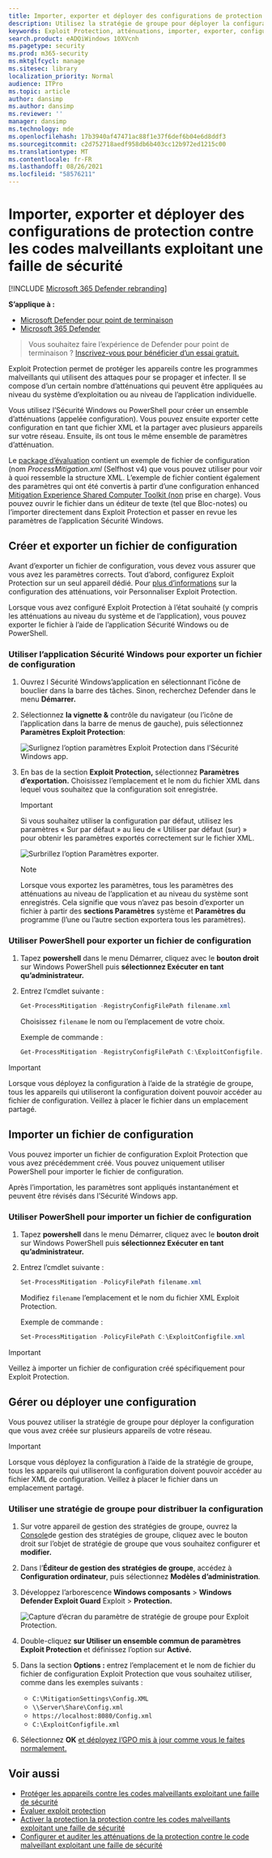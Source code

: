 ```yaml
---
title: Importer, exporter et déployer des configurations de protection contre les codes malveillants exploitant une faille de sécurité
description: Utilisez la stratégie de groupe pour déployer la configuration des atténuations.
keywords: Exploit Protection, atténuations, importer, exporter, configurer, convertir, conversion, déployer, installer
search.product: eADQiWindows 10XVcnh
ms.pagetype: security
ms.prod: m365-security
ms.mktglfcycl: manage
ms.sitesec: library
localization_priority: Normal
audience: ITPro
ms.topic: article
author: dansimp
ms.author: dansimp
ms.reviewer: ''
manager: dansimp
ms.technology: mde
ms.openlocfilehash: 17b3940af47471ac88f1e37f6def6b04e6d8ddf3
ms.sourcegitcommit: c2d752718aedf958db6b403cc12b972ed1215c00
ms.translationtype: MT
ms.contentlocale: fr-FR
ms.lasthandoff: 08/26/2021
ms.locfileid: "58576211"
---
```

# <a name="import-export-and-deploy-exploit-protection-configurations"></a>Importer, exporter et déployer des configurations de protection contre les codes malveillants exploitant une faille de sécurité

[!INCLUDE [Microsoft 365 Defender rebranding](../../includes/microsoft-defender.md)]


**S’applique à :**
- [Microsoft Defender pour point de terminaison](https://go.microsoft.com/fwlink/p/?linkid=2154037)
- [Microsoft 365 Defender](https://go.microsoft.com/fwlink/?linkid=2118804)

> Vous souhaitez faire l’expérience de Defender pour point de terminaison ? [Inscrivez-vous pour bénéficier d’un essai gratuit.](https://signup.microsoft.com/create-account/signup?products=7f379fee-c4f9-4278-b0a1-e4c8c2fcdf7e&ru=https://aka.ms/MDEp2OpenTrial?ocid=docs-wdatp-exposedapis-abovefoldlink)

Exploit Protection permet de protéger les appareils contre les programmes malveillants qui utilisent des attaques pour se propager et infecter. Il se compose d’un certain nombre d’atténuations qui peuvent être appliquées au niveau du système d’exploitation ou au niveau de l’application individuelle.

Vous utilisez l’Sécurité Windows ou PowerShell pour créer un ensemble d’atténuations (appelée configuration). Vous pouvez ensuite exporter cette configuration en tant que fichier XML et la partager avec plusieurs appareils sur votre réseau. Ensuite, ils ont tous le même ensemble de paramètres d’atténuation.

Le [package d’évaluation](https://demo.wd.microsoft.com/Page/EP) contient un exemple de fichier de configuration (nom *ProcessMitigation.xml* (Selfhost v4) que vous pouvez utiliser pour voir à quoi ressemble la structure XML. L’exemple de fichier contient également des paramètres qui ont été convertis à partir d’une configuration enhanced [Mitigation Experience Shared Computer Toolkit (non](https://support.microsoft.com/help/2458544/the-enhanced-mitigation-experience-toolkit) prise en charge). Vous pouvez ouvrir le fichier dans un éditeur de texte (tel que Bloc-notes) ou l’importer directement dans Exploit Protection et passer en revue les paramètres de l’application Sécurité Windows.

## <a name="create-and-export-a-configuration-file"></a>Créer et exporter un fichier de configuration

Avant d’exporter un fichier de configuration, vous devez vous assurer que vous avez les paramètres corrects. Tout d’abord, configurez Exploit Protection sur un seul appareil dédié. Pour [plus d’informations](customize-exploit-protection.md) sur la configuration des atténuations, voir Personnaliser Exploit Protection.

Lorsque vous avez configuré Exploit Protection à l’état souhaité (y compris les atténuations au niveau du système et de l’application), vous pouvez exporter le fichier à l’aide de l’application Sécurité Windows ou de PowerShell.

### <a name="use-the-windows-security-app-to-export-a-configuration-file"></a>Utiliser l’application Sécurité Windows pour exporter un fichier de configuration

1. Ouvrez l Sécurité Windows’application en sélectionnant l’icône de bouclier dans la barre des tâches. Sinon, recherchez Defender dans le menu **Démarrer.**

2. Sélectionnez **la vignette &** contrôle du navigateur (ou l’icône de l’application dans la barre de menus de gauche), puis sélectionnez **Paramètres Exploit Protection**:

    ![Surlignez l’option paramètres Exploit Protection dans l’Sécurité Windows app.](../../media/wdsc-exp-prot.png)

3. En bas de la section **Exploit Protection,** sélectionnez **Paramètres d’exportation.** Choisissez l’emplacement et le nom du fichier XML dans lequel vous souhaitez que la configuration soit enregistrée.

    > [!IMPORTANT]
    > Si vous souhaitez utiliser la configuration par défaut, utilisez les paramètres « Sur par défaut » au lieu de « Utiliser par défaut (sur) » pour obtenir les paramètres exportés correctement sur le fichier XML.

    ![Surbrillez l’option Paramètres exporter.](../../media/wdsc-exp-prot-export.png)

    > [!NOTE]
    > Lorsque vous exportez les paramètres, tous les paramètres des atténuations au niveau de l’application et au niveau du système sont enregistrés. Cela signifie que vous n’avez pas besoin d’exporter un fichier à partir des **sections Paramètres** système et **Paramètres du** programme (l’une ou l’autre section exportera tous les paramètres).

### <a name="use-powershell-to-export-a-configuration-file"></a>Utiliser PowerShell pour exporter un fichier de configuration

1. Tapez **powershell** dans le menu Démarrer, cliquez avec le **bouton droit** sur Windows PowerShell puis **sélectionnez Exécuter en tant qu’administrateur.**
2. Entrez l’cmdlet suivante :

    ```PowerShell
    Get-ProcessMitigation -RegistryConfigFilePath filename.xml
    ```

    Choisissez `filename` le nom ou l’emplacement de votre choix.

    Exemple de commande :

    ```powershell
    Get-ProcessMitigation -RegistryConfigFilePath C:\ExploitConfigfile.xml
    ```

> [!IMPORTANT]
> Lorsque vous déployez la configuration à l’aide de la stratégie de groupe, tous les appareils qui utiliseront la configuration doivent pouvoir accéder au fichier de configuration. Veillez à placer le fichier dans un emplacement partagé.

## <a name="import-a-configuration-file"></a>Importer un fichier de configuration

Vous pouvez importer un fichier de configuration Exploit Protection que vous avez précédemment créé. Vous pouvez uniquement utiliser PowerShell pour importer le fichier de configuration.

Après l’importation, les paramètres sont appliqués instantanément et peuvent être révisés dans l’Sécurité Windows app.

### <a name="use-powershell-to-import-a-configuration-file"></a>Utiliser PowerShell pour importer un fichier de configuration

1. Tapez **powershell** dans le menu Démarrer, cliquez avec le **bouton droit** sur Windows PowerShell puis **sélectionnez Exécuter en tant qu’administrateur.**
2. Entrez l’cmdlet suivante :

    ```PowerShell
    Set-ProcessMitigation -PolicyFilePath filename.xml
    ```

    Modifiez `filename` l’emplacement et le nom du fichier XML Exploit Protection.

    Exemple de commande :

    ```powershell
    Set-ProcessMitigation -PolicyFilePath C:\ExploitConfigfile.xml
    ```

> [!IMPORTANT]
> Veillez à importer un fichier de configuration créé spécifiquement pour Exploit Protection.

## <a name="manage-or-deploy-a-configuration"></a>Gérer ou déployer une configuration

Vous pouvez utiliser la stratégie de groupe pour déployer la configuration que vous avez créée sur plusieurs appareils de votre réseau.

> [!IMPORTANT]
> Lorsque vous déployez la configuration à l’aide de la stratégie de groupe, tous les appareils qui utiliseront la configuration doivent pouvoir accéder au fichier XML de configuration. Veillez à placer le fichier dans un emplacement partagé.

### <a name="use-group-policy-to-distribute-the-configuration"></a>Utiliser une stratégie de groupe pour distribuer la configuration

1. Sur votre appareil de gestion des stratégies de groupe, ouvrez la [Console](/previous-versions/windows/desktop/gpmc/group-policy-management-console-portal)de gestion des stratégies de groupe, cliquez avec le bouton droit sur l’objet de stratégie de groupe que vous souhaitez configurer et **modifier.**

2. Dans l’**Éditeur de gestion des stratégies de groupe**, accédez à **Configuration ordinateur**, puis sélectionnez **Modèles d’administration**.

3. Développez l’arborescence **Windows composants**  >  **Windows Defender Exploit Guard** Exploit  >  **Protection.**

    ![Capture d’écran du paramètre de stratégie de groupe pour Exploit Protection.](../../media/exp-prot-gp.png)

4. Double-cliquez **sur Utiliser un ensemble commun de paramètres Exploit Protection** et définissez l’option sur **Activé.**

5. Dans la section **Options :** entrez l’emplacement et le nom de fichier du fichier de configuration Exploit Protection que vous souhaitez utiliser, comme dans les exemples suivants :

    - `C:\MitigationSettings\Config.XML`
    - `\\Server\Share\Config.xml`
    - `https://localhost:8080/Config.xml`
    - `C:\ExploitConfigfile.xml`

6. Sélectionnez **OK** [et déployez l’GPO mis à jour comme vous le faites normalement.](/windows/win32/srvnodes/group-policy)

## <a name="see-also"></a>Voir aussi

- [Protéger les appareils contre les codes malveillants exploitant une faille de sécurité](exploit-protection.md)
- [Évaluer exploit protection](evaluate-exploit-protection.md)
- [Activer la protection la protection contre les codes malveillants exploitant une faille de sécurité](enable-exploit-protection.md)
- [Configurer et auditer les atténuations de la protection contre le code malveillant exploitant une faille de sécurité](customize-exploit-protection.md)
